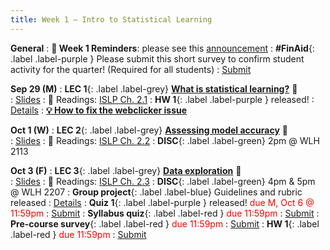 ```yaml
---
title: Week 1 — Intro to Statistical Learning
---
```


**General**
: **🚨 Week 1 Reminders**: please see this [announcement](https://canvas.ucsd.edu/courses/68350/discussion_topics/980165)
: **#FinAid**{: .label .label-purple } Please submit this short survey to confirm student activity for the quarter! (Required for all students)
    : [Submit](https://canvas.ucsd.edu/courses/68350/quizzes/229439)

**Sep 29 (M)**
: **LEC 1**{: .label .label-grey} [**What is statistical learning?**](https://podcast.ucsd.edu/watch/fa25/cogs109_b00/2) 🎥  
    : [Slides](https://canvas.ucsd.edu/courses/68350/files/16060421)
: 📖 Readings: [ISLP Ch. 2.1](https://www.statlearning.com/)
: **HW 1**{: .label .label-purple } released!
    : [Details](https://canvas.ucsd.edu/courses/68350/assignments/1022871)
: [**💡 How to fix the webclicker issue**](https://canvas.ucsd.edu/courses/68350/discussion_topics/977256)

**Oct 1 (W)**
: **LEC 2**{: .label .label-grey} [**Assessing model accuracy**](https://podcast.ucsd.edu/watch/fa25/cogs109_b00/3) 🎥  
    : [Slides](https://canvas.ucsd.edu/courses/68350/files/16079542)
: 📖 Readings: [ISLP Ch. 2.2](https://www.statlearning.com/)
: **DISC**{: .label .label-green} 2pm @ WLH 2113

**Oct 3 (F)**
: **LEC 3**{: .label .label-grey} [**Data exploration**](https://podcast.ucsd.edu/watch/fa25/cogs109_b00/4) 🎥  
    : [Slides](https://canvas.ucsd.edu/courses/68350/files/16095817)
: 📖 Readings: [ISLP Ch. 2.3](https://www.statlearning.com/)
: **DISC**{: .label .label-green} 4pm & 5pm @ WLH 2207
: **Group project**{: .label .label-blue} Guidelines and rubric released
    : [Details](https://docs.google.com/document/d/1_XTt63Naja7KX1PgO1hTmec33bWs_3SHLDK0Y0sz3ps/edit?usp=sharing)
: **Quiz 1**{: .label .label-purple } released! <font color="red">due M, Oct 6 @ 11:59pm</font>
    : [Submit](https://canvas.ucsd.edu/courses/68350/quizzes/227322)
: **Syllabus quiz**{: .label .label-red } <font color="red">due 11:59pm</font>
    : [Submit](https://canvas.ucsd.edu/courses/68350/quizzes/223434)
: **Pre-course survey**{: .label .label-red } <font color="red">due 11:59pm</font>
    : [Submit](https://canvas.ucsd.edu/courses/68350/assignments/1010395)
: **HW 1**{: .label .label-red } <font color="red">due 11:59pm</font>
    : [Submit](https://canvas.ucsd.edu/courses/68350/assignments/1022871)
